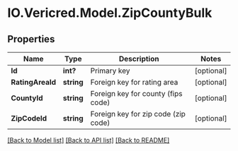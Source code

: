 # IO.Vericred.Model.ZipCountyBulk
## Properties

Name | Type | Description | Notes
------------ | ------------- | ------------- | -------------
**Id** | **int?** | Primary key | [optional] 
**RatingAreaId** | **string** | Foreign key for rating area | [optional] 
**CountyId** | **string** | Foreign key for county (fips code) | [optional] 
**ZipCodeId** | **string** | Foreign key for zip code (zip code) | [optional] 

[[Back to Model list]](../README.md#documentation-for-models) [[Back to API list]](../README.md#documentation-for-api-endpoints) [[Back to README]](../README.md)

